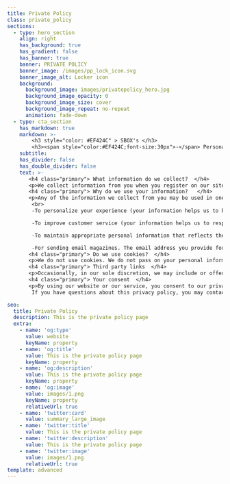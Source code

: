 ```yaml
---
title: Private Policy
class: private_policy
sections:
  - type: hero_section
    align: right
    has_background: true
    has_gradient: false
    has_banner: true
    banner: PRIVATE POLICY
    banner_image: /images/pp_lock_icon.svg
    banner_image_alt: Locker icon
    background: 
      background_image: images/privatepolicy_hero.jpg
      background_image_opacity: 0
      background_image_size: cover
      background_image_repeat: no-repeat
      animation: fade-down
  - type: cta_section
    has_markdown: true
    markdown: >-
        <h3 style="color: #EF424C" > SBOX's </h3>
        <h3><span style="color:#EF424C;font-size:30px">-</span> Personal Data Management Policy <span style="color:#EF424C;font-size:30px">-</span>
    subtitle: 
    has_divider: false
    has_double_divider: false
    text: >-
       <h4 class="primary"> What information do we collect?  </h4>
       <p>We collect information from you when you register on our site and obtain an account. When registering on our site, as the case may be, you may be asked to enter: name, e-mail address, mailing address / telephone number and you may also be required to provide proof of identity (Passport / Identity) and other relevant documents ( Utility Account or Proof of Professional Status). You can, however, visit our website anonymously.</p>
       <h4 class="primary"> Why do we use your information?   </h4>
       <p>Any of the information we collect from you may be used in one of the following ways:
        <br>
        -To personalize your experience (your information helps us to better meet your individual needs).        <br>

        -To improve customer service (your information helps us to respond more effectively to customer service requests and support needs).        <br>

        -To maintain appropriate personal information that reflects the nature of the service we provide and our obligations to comply with all relevant regulatory guidelines.        <br>

        -For sending email magazines. The email address you provide for booking will only be used to send information and updates about your booking.</p>
       <h4 class="primary"> Do we use cookies?  </h4>
       <p>We do not use cookies. We do not pass on your personal information to third parties. Reliable third parties who assist us in the operation of our website, in the conduct of our business or in your service may be excluded from this, provided that such parties agree to keep this information confidential. We may also disclose your information when required to comply with the legal and institutional framework, enforce our site policies or protect the rights, property or security, ours or others. However, unrecognizable visitor information may be provided to third parties for marketing, advertising or other uses.</p>
       <h4 class="primary"> Third party links  </h4>
       <p>Occasionally, in our sole discretion, we may include or offer third party products or services on our site. These third party websites have separate and independent privacy policies. Therefore, we have no responsibility or liability for the content and activities of these linked sites. However, we seek to protect the integrity of our site and welcome any comments about these sites.</p>
       <h4 class="primary"> Your consent  </h4>
       <p>By using our website or our service, you consent to our privacy policy.
        If you have questions about this privacy policy, you may contact us using the information below.</p>

seo:
  title: Private Policy
  description: This is the private policy page
  extra:
    - name: 'og:type'
      value: website
      keyName: property
    - name: 'og:title'
      value: This is the private policy page
      keyName: property
    - name: 'og:description'
      value: This is the private policy page
      keyName: property
    - name: 'og:image'
      value: images/1.png
      keyName: property
      relativeUrl: true
    - name: 'twitter:card'
      value: summary_large_image
    - name: 'twitter:title'
      value: This is the private policy page
    - name: 'twitter:description'
      value: This is the private policy page
    - name: 'twitter:image'
      value: images/1.png
      relativeUrl: true
template: advanced
---
```

